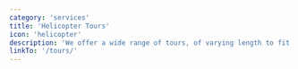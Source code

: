 ```yaml
---
category: 'services'
title: 'Helicopter Tours'
icon: 'helicopter'
description: 'We offer a wide range of tours, of varying length to fit any budget. Sightsee like royalty! Click to be taken to our tour packages.'
linkTo: '/tours/'
---
```

